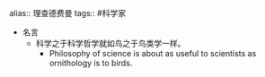 alias:: 理查德费曼 
tags:: #科学家

- 名言
	- 科学之于科学哲学就如鸟之于鸟类学一样。
		- Philosophy of science is about as useful to scientists as ornithology is to birds.